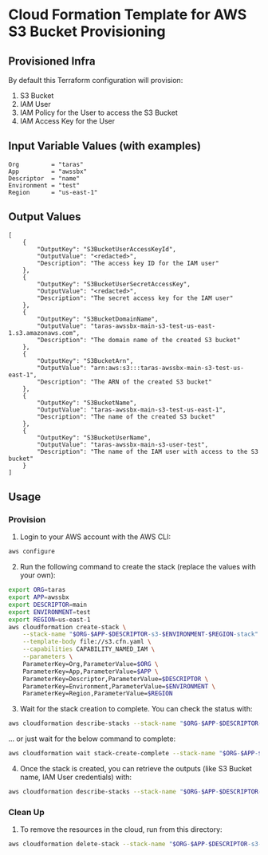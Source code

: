 # Cloud Formation Template for AWS S3 Bucket Provisioning

## Provisioned Infra

By default this Terraform configuration will provision:
1. S3 Bucket
2. IAM User
3. IAM Policy for the User to access the S3 Bucket
4. IAM Access Key for the User

## Input Variable Values (with examples)

```
Org         = "taras"
App         = "awssbx"
Descriptor  = "name"
Environment = "test"
Region      = "us-east-1"
```

## Output Values
```
[
    {
        "OutputKey": "S3BucketUserAccessKeyId",
        "OutputValue": "<redacted>",
        "Description": "The access key ID for the IAM user"
    },
    {
        "OutputKey": "S3BucketUserSecretAccessKey",
        "OutputValue": "<redacted>",
        "Description": "The secret access key for the IAM user"
    },
    {
        "OutputKey": "S3BucketDomainName",
        "OutputValue": "taras-awssbx-main-s3-test-us-east-1.s3.amazonaws.com",
        "Description": "The domain name of the created S3 bucket"
    },
    {
        "OutputKey": "S3BucketArn",
        "OutputValue": "arn:aws:s3:::taras-awssbx-main-s3-test-us-east-1",
        "Description": "The ARN of the created S3 bucket"
    },
    {
        "OutputKey": "S3BucketName",
        "OutputValue": "taras-awssbx-main-s3-test-us-east-1",
        "Description": "The name of the created S3 bucket"
    },
    {
        "OutputKey": "S3BucketUserName",
        "OutputValue": "taras-awssbx-main-s3-user-test",
        "Description": "The name of the IAM user with access to the S3 bucket"
    }
]
```

## Usage

### Provision

1. Login to your AWS account with the AWS CLI:
```bash
aws configure
```
2. Run the following command to create the stack (replace the values with your own):
```bash
export ORG=taras
export APP=awssbx
export DESCRIPTOR=main
export ENVIRONMENT=test
export REGION=us-east-1
aws cloudformation create-stack \
    --stack-name "$ORG-$APP-$DESCRIPTOR-s3-$ENVIRONMENT-$REGION-stack" \
    --template-body file://s3.cfn.yaml \
    --capabilities CAPABILITY_NAMED_IAM \
    --parameters \
    ParameterKey=Org,ParameterValue=$ORG \
    ParameterKey=App,ParameterValue=$APP \
    ParameterKey=Descriptor,ParameterValue=$DESCRIPTOR \
    ParameterKey=Environment,ParameterValue=$ENVIRONMENT \
    ParameterKey=Region,ParameterValue=$REGION
```

3. Wait for the stack creation to complete. You can check the status with:
```bash
aws cloudformation describe-stacks --stack-name "$ORG-$APP-$DESCRIPTOR-s3-$ENVIRONMENT-$REGION-stack"
```
... or just wait for the below command to complete:
```bash
aws cloudformation wait stack-create-complete --stack-name "$ORG-$APP-$DESCRIPTOR-s3-$ENVIRONMENT-$REGION-stack"
```

4. Once the stack is created, you can retrieve the outputs (like S3 Bucket name, IAM User credentials) with:
```bash
aws cloudformation describe-stacks --stack-name "$ORG-$APP-$DESCRIPTOR-s3-$ENVIRONMENT-$REGION-stack" --query "Stacks[0].Outputs"
```

### Clean Up
1. To remove the resources in the cloud, run from this directory:
```bash
aws cloudformation delete-stack --stack-name "$ORG-$APP-$DESCRIPTOR-s3-$ENVIRONMENT-$REGION-stack"
```
